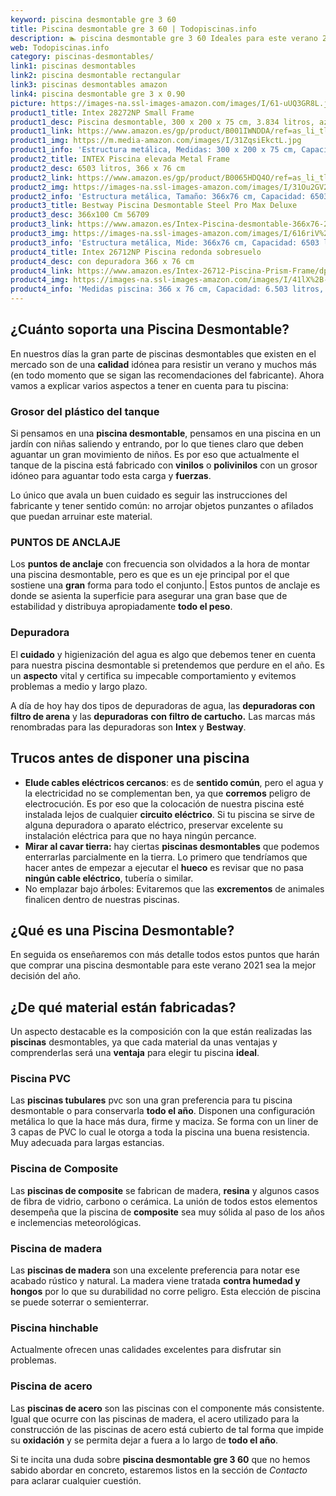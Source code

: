 ```yaml
---
keyword: piscina desmontable gre 3 60
title: Piscina desmontable gre 3 60 | Todopiscinas.info
description: 🏊 piscina desmontable gre 3 60 Ideales para este verano 2021. Aquí puedes comprar piscina desmontable gre 3 60 y comparar con otras similares. No dejes escapar piscina desmontable gre 3 60 a un precio realmente tentador.
web: Todopiscinas.info
category: piscinas-desmontables/
link1: piscinas desmontables
link2: piscina desmontable rectangular
link3: piscinas desmontables amazon
link4: piscina desmontable gre 3 x 0.90
picture: https://images-na.ssl-images-amazon.com/images/I/61-uUQ3GR8L.jpg
product1_title: Intex 28272NP Small Frame
product1_desc: Piscina desmontable, 300 x 200 x 75 cm, 3.834 litros, azul
product1_link: https://www.amazon.es/gp/product/B001IWNDDA/ref=as_li_tl?ie=UTF8&camp=3638&creative=24630&creativeASIN=B001IWNDDA&linkCode=as2&tag=todopiscinas0e-21&linkId=25b9d647487c889cb6ef56ed63f50ca1
product1_img: https://m.media-amazon.com/images/I/31ZqsiEkctL.jpg
product1_info: 'Estructura metálica, Medidas: 300 x 200 x 75 cm, Capacidad: 3.834 litros, Para 6 personas (+ 6 años), Fácil montaje, Forma rectangular'
product2_title: INTEX Piscina elevada Metal Frame
product2_desc: 6503 litros, 366 x 76 cm
product2_link: https://www.amazon.es/gp/product/B0065HDQ4O/ref=as_li_tl?ie=UTF8&camp=3638&creative=24630&creativeASIN=B0065HDQ4O&linkCode=as2&tag=todopiscinas0e-21&linkId=ed2430e3ba564d3527ee103df33ed7b3
product2_img: https://images-na.ssl-images-amazon.com/images/I/31Ou2GV2SAL.jpg
product2_info: 'Estructura metálica, Tamaño: 366x76 cm, Capacidad: 6503 litros, Forma circular, De 4 a 7 personas (+6 años)'
product3_title: Bestway Piscina Desmontable Steel Pro Max Deluxe
product3_desc: 366x100 Cm 56709
product3_link: https://www.amazon.es/Intex-Piscina-desmontable-366x76-28210NP/dp/B0065HDQ4O?__mk_es_ES=%C3%85M%C3%85%C5%BD%C3%95%C3%91&crid=25UQGV9HG2INI&dchild=1&keywords=piscinas+desmontables&qid=1615854176&sprefix=piscinas+dem%2Caps%2C201&sr=8-5&linkCode=ll1&tag=todopiscinas0e-21&linkId=34f200977c6cbaab1f3f4d9ac0e64755&language=es_ES&ref_=as_li_ss_tl
product3_img: https://images-na.ssl-images-amazon.com/images/I/616riV%2BiY3L.jpg
product3_info: 'Estructura metálica, Mide: 366x76 cm, Capacidad: 6503 litros, De 4 a 7 personas mayores de 6 años, Forma circular, Tecnología Super-Tough'
product4_title: Intex 26712NP Piscina redonda sobresuelo
product4_desc: con depuradora 366 x 76 cm
product4_link: https://www.amazon.es/Intex-26712-Piscina-Prism-Frame/dp/B07FB823GL?__mk_es_ES=%C3%85M%C3%85%C5%BD%C3%95%C3%91&dchild=1&keywords=piscinas+desmontables+con+depuradora&qid=1615936418&sr=8-5&linkCode=ll1&tag=todopiscinas0e-21&linkId=d98699de7830cd471766fa1daa36de34&language=es_ES&ref_=as_li_ss_tl
product4_img: https://images-na.ssl-images-amazon.com/images/I/41lX%2B-YpibL.jpg
product4_info: 'Medidas piscina: 366 x 76 cm, Capacidad: 6.503 litros, Incluye depuradora de cartucha A, Lona resistente triple capa'
---
```




## ¿Cuánto soporta una Piscina Desmontable?

En nuestros días la gran parte de piscinas desmontables que existen en el mercado son de una **calidad** idónea para resistir un verano y muchos más (en todo momento que se sigan las recomendaciones del fabricante). Ahora vamos a explicar varios aspectos a tener en cuenta para tu piscina:


### Grosor del plástico del tanque

Si pensamos en una **piscina desmontable**, pensamos en una piscina en un jardín con niñas saliendo y entrando, por lo que tienes claro que deben aguantar un gran movimiento de niños. Es por eso que actualmente el tanque de la piscina está fabricado con **vinilos** o **polivinilos** con un grosor idóneo para aguantar todo esta carga y **fuerzas**.

Lo único que avala un	 buen cuidado es seguir las instrucciones del fabricante y tener sentido común: no arrojar objetos punzantes o afilados que puedan arruinar este material.


### PUNTOS DE ANCLAJE

Los **puntos de anclaje** con frecuencia son olvidados a la hora de montar una piscina desmontable, pero  es que es un eje principal por el que sostiene una **gran** forma para todo el conjunto.| Estos puntos de anclaje es donde se asienta la superficie para asegurar una gran base que de estabilidad y distribuya apropiadamente **todo el peso**.


### Depuradora

El **cuidado** y higienización del agua es algo que debemos tener en cuenta para nuestra piscina desmontable si pretendemos que perdure en el año. Es un **aspecto** vital y certifica su impecable comportamiento y evitemos problemas a medio y largo plazo.

A día de hoy hay dos tipos de depuradoras de agua, las **depuradoras con filtro de arena** y  las **depuradoras** **con filtro de cartucho.** Las marcas más renombradas para las depuradoras son **Intex** y **Bestway**.


## Trucos antes de disponer una piscina



*   **Elude cables eléctricos cercanos**: es de **sentido común**, pero el agua y la electricidad no se complementan ben, ya que **corremos** peligro de electrocución. Es por eso que la colocación de nuestra piscina esté instalada lejos de cualquier **circuito eléctrico**. Si tu piscina se sirve de alguna depuradora o aparato eléctrico, preservar excelente su instalación eléctrica para que no haya ningún percance.
*   **Mirar al cavar tierra:** hay ciertas **piscinas desmontables** que podemos enterrarlas parcialmente en la tierra. Lo primero  que tendríamos que hacer antes de empezar a ejecutar el **hueco** es revisar que no pasa **ningún cable eléctrico**, tubería o similar.
*   No emplazar bajo árboles: Evitaremos que las **excrementos** de animales finalicen dentro de nuestras piscinas.
## ¿Qué es una Piscina Desmontable?



En seguida os enseñaremos con más detalle todos estos puntos que harán que comprar una piscina desmontable para este verano 2021 sea la mejor decisión del año.

<brand-panel :title=product1_title :desc=product1_desc :img=product1_img :link=product1_link></brand-panel>


## ¿De qué material están fabricadas?

Un aspecto destacable es la composición con la que están realizadas las **piscinas** desmontables, ya que cada material da unas ventajas y comprenderlas  será una **ventaja** para elegir tu piscina **ideal**.


### Piscina  PVC

Las **piscinas tubulares** pvc son una gran preferencia para tu piscina desmontable o para conservarla **todo el año**. Disponen una configuración metálica lo que la hace más dura, firme y maciza. Se forma con un liner de 3 capas de PVC lo cual le otorga a toda la piscina una buena resistencia. Muy adecuada para largas estancias.


### Piscina de Composite

Las **piscinas de composite** se fabrican de madera, **resina** y algunos casos de fibra de vidrio, carbono o cerámica. La unión de todos estos elementos desempeña que la piscina de **composite** sea muy sólida al paso de los años e inclemencias meteorológicas.


### Piscina de madera

Las **piscinas de madera** son una excelente preferencia para notar ese acabado rústico y natural. La madera viene tratada **contra humedad y hongos** por lo que su durabilidad no corre peligro. Esta elección de piscina se puede soterrar o semienterrar.


### Piscina hinchable

 Actualmente ofrecen unas calidades excelentes para disfrutar sin problemas.


### Piscina de acero

Las **piscinas de acero** son las piscinas con el componente más consistente. Igual que ocurre con las piscinas de madera, el acero utilizado para la construcción de las piscinas de acero está cubierto de tal forma que impide su **oxidación** y se permita dejar a fuera a lo largo de **todo el año**.

Si te incita una duda sobre **piscina desmontable gre 3 60** que no hemos sabido abordar en concreto, estaremos listos en la sección de _Contacto_ para aclarar cualquier cuestión.

<stats-list :link1=link1 :link2=link2 :link3=link3 :link4=link4 :category=category></stats-list>

<external-banner></external-banner>
